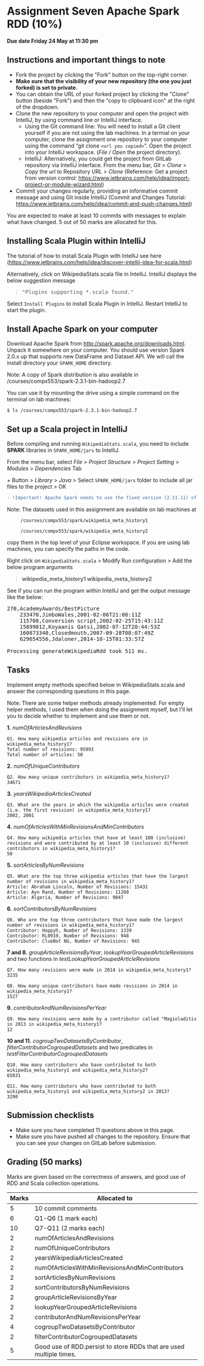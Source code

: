 # Assignment Seven Apache Spark RDD (10%)

**Due date Friday 24 May at 11:30 pm**

## Instructions and important things to note

* Fork the project by clicking the "Fork" button on the top-right corner.
* **Make sure that the visibility of your new repository (the one you just forked) is set to private.**
* You can obtain the URL of your forked project by clicking the "Clone" button (beside "Fork") and then the “copy to clipboard icon" at the right of the dropdown.
* Clone the new repository to your computer and open the project with IntelliJ, by using command line or IntelliJ interface.
    * Using the Git command line: You will need to install a Git client yourself if you are not using the lab machines. In a termial on your computer, clone the assignment one repository to your computer using the command “git clone `<url you copied>`”. Open the project into your IntelliJ workspace. (*File* / *Open* the project directory).
    * IntelliJ: Alternatively, you could get the project from GitLab repository via IntelliJ interface. From the menu bar, *Git* > *Clone* > *Copy* the url to Repository URL > *Clone* (Reference: Get a project from version control: https://www.jetbrains.com/help/idea/import-project-or-module-wizard.html)
* Commit your changes regularly, providing an informative commit message and using Git inside IntelliJ (Commit and Changes Tutorial: https://www.jetbrains.com/help/idea/commit-and-push-changes.html)

You are expected to make at least 10 commits with messages to explain what have changed. 5 out of 50 marks are allocated for this.


## Installing Scala Plugin within IntelliJ

The tutorial of how to install Scala Plugin with IntelliJ see here (https://www.jetbrains.com/help/idea/discover-intellij-idea-for-scala.html)

Alternatively, click on WikipediaStats.scala file in IntelliJ. IntelliJ displays the below suggestion message 
> <pre>"Plugins supporting *.scala found."                                      Install Plugins</pre>

Select `Install Plugins` to install Scala Plugin in IntelliJ. Restart IntelliJ to start the plugin.


## Install Apache Spark on your computer

Download Apache Spark from http://spark.apache.org/downloads.html. Unpack it somewhere on your computer. You should use version Spark 2.0.x up that supports new DataFrame and Dataset API. We will call the install directory your `SPARK_HOME` directory.

Note: A copy of Spark distribution is also available in /courses/compx553/spark-2.3.1-bin-hadoop2.7

You can use it by mounting the drive using a simple command on the terminal on lab machines:

```
$ ls /courses/compx553/spark-2.3.1-bin-hadoop2.7 
```


## Set up a Scala project in IntelliJ

Before compiling and running `WikipediaStats.scala`, you need to include **SPARK** libraries in `SPARK_HOME/jars` to IntelliJ.

From the menu bar, select *File* > *Project Structure* > *Project Setting* > *Modules* > *Dependencies* Tab

*+* Button > *Library* > *Java* > Select `SPARK_HOME/jars` folder to include all jar files to the project > OK

```diff
- !Important! Apache Spark needs to use the fixed version (2.11.11) of Scala compiler. The latest Scala compiler (>= 2.12.0) may cause errors.
```

Note: The datasets used in this assignment are available on lab machines at

```
     /courses/compx553/spark/wikipedia_meta_history1 

     /courses/compx553/spark/wikipedia_meta_history2 
```

copy them in the top level of your Eclipse workspace. If you are using lab machines, you can specify the paths in the code.


Right click on `WikipediaStats.scala` > Modify Run configuration > Add the below program arguments 

> **wikipedia_meta_history1 wikipedia_meta_history2**

See if you can run the program within IntelliJ and get the output message like the below:

<pre>
270,AcademyAwards/BestPicture
	233470,JimboWales,2001-02-06T21:08:11Z
	115708,Conversion script,2002-02-25T15:43:11Z
	15899012,Koyaanis Qatsi,2002-07-12T20:44:53Z
	160873340,Closedmouth,2007-09-28T08:07:49Z
	629654556,Jdaloner,2014-10-15T01:33:57Z

Processing generateWikipediaRdd took 511 ms.
</pre>
## Tasks
Implement empty methods specified below in WikipediaStats.scala and answer the corresponding questions in this page.

Note: There are some helper methods already implemented. For empty helper methods, I used them when doing the assignment myself, but I'll let you to decide whether to implement and use them or not.
 
 
**1.** *numOfArticlesAndRevisions*
```
Q1. How many wikipedia articles and revisions are in wikipedia_meta_history1?
Total number of revisions: 95993
Total number of articles: 50
```

**2.** *numOfUniqueContributors*
```
Q2. How many unique contributors in wikipedia_meta_history1?
34671
```

**3.** *yearsWikipediaArticlesCreated*	
```
Q3. What are the years in which the wikipedia articles were created (i.e. the first revision) in wikipedia_meta_history1?	
2002, 2001
```

**4.** *numOfArticlesWithMinRevisionsAndMinContributors*
```
Q4. How many wikipedia articles that have at least 100 (inclusive) revisions and were contributed by at least 10 (inclusive) different contributors in wikipedia_meta_history1?
50
```

**5.** *sortArticlesByNumRevisions*
```
Q5. What are the top three wikipedia articles that have the largest number of revisions	in wikipedia_meta_history1?
Article: Abraham Lincoln, Number of Revisions: 15431
Article: Ayn Rand, Number of Revisions: 11208
Article: Algeria, Number of Revisions: 9047
```

**6.** *sortContributorsByNumRevisions*
```
Q6. Who are the top three contributors that have made the largest number of revisions in wikipedia_meta_history1?
Contributor: Hoppyh, Number of Revisions: 1339
Contributor: RL0919, Number of Revisions: 948
Contributor: ClueBot NG, Number of Revisions: 945
```

**7 and 8.** *groupArticleRevisionsByYear*, *lookupYearGroupedArticleRevisions* and two functions in *testLookupYearGroupedArticleRevisions*	
```
Q7. How many revisions were made in 2014 in wikipedia_meta_history1?
3235

Q8. How many unique contributors have made revisions in 2014 in wikipedia_meta_history1? 	
1527
```

**9.** *contributorAndNumRevisionsPerYear*	
```
Q9. How many revisions were made by a contributor called "Magioladitis in 2013 in wikipedia_meta_history1?
12
```

**10 and 11.** *cogroupTwoDatasetsByContributor*, *filterContributorCogroupedDatasets* and two predicates in *testFilterContributorCogroupedDatasets*
```
Q10. How many contributors who have contributed to both wikipedia_meta_history1 and wikipedia_meta_history2?
65831

Q11. How many contributors who have contributed to both wikipedia_meta_history1 and wikipedia_meta_history2 in 2013? 	
3290
```

## Submission checklists
* Make sure you have completed 11 questions above in this page. 
* Make sure you have pushed all changes to the repository. Ensure that you can see your changes on GitLab before submission.


## Grading (50 marks)

Marks are given based on the correctness of answers, and good use of RDD and Scala collection operations.

|Marks | Allocated to |
|------|--------|
|5 | 10 commit comments|
|6  | Q1-Q6	 (1 mark each) |
|10 | Q7-Q11 (2 marks each) |
|2 |numOfArticlesAndRevisions|
|2 | numOfUniqueContributors|
|2 | yearsWikipediaArticlesCreated|
|2 | numOfArticlesWithMinRevisionsAndMinContributors|
|2 | sortArticlesByNumRevisions|
|2 | sortContributorsByNumRevisions|	
|2 |groupArticleRevisionsByYear|	
|2 | lookupYearGroupedArticleRevisions|	
|2 | contributorAndNumRevisionsPerYear|	
|4 | cogroupTwoDatasetsByContributor|	
|2 | filterContributorCogroupedDatasets|
|5 | Good use of RDD.persist to store RDDs that are used multiple times.| 	


